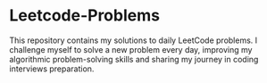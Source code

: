 # Leetcode-Problems
This repository contains my solutions to daily LeetCode problems. I challenge myself to solve a new problem every day, improving my algorithmic problem-solving skills and sharing my journey in coding interviews preparation.
